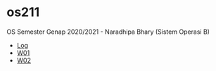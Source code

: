 # os211
OS Semester Genap 2020/2021 - Naradhipa Bhary (Sistem Operasi B)

* [Log](https://naradhipabhary.github.io/os211/TXT/mylog.txt)
* [W01](https://naradhipabhary.github.io/os211/w01)
* [W02](https://naradhipabhary.github.io/os211/w02)
